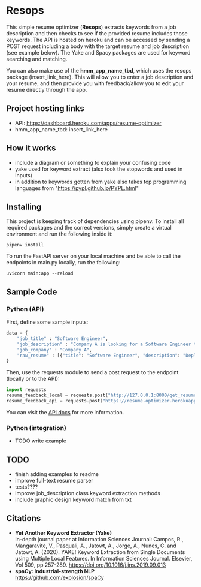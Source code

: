 # Resops
This simple resume optimizer (**Resops**) extracts keywords from a job description and then checks to see if
the provided resume includes those keywords. The API is hosted on heroku and can be accessed by sending a POST
request including a body with the target resume and job description (see example below). The Yake and Spacy packages
are used for keyword searching and matching.  
  
You can also make use of the **hmm_app_name_tbd**, which uses the resops package (insert_link_here). This will 
allow you to enter a job description and your resume, and then provide you with feedback/allow you to edit 
your resume directly through the app.

## Project hosting links
- API: https://dashboard.heroku.com/apps/resume-optimizer
- hmm_app_name_tbd: insert_link_here

## How it works
- include a diagram or something to explain your confusing code
- yake used for keyword extract (also took the stopwords and used in inputs)
- in addition to keywords gotten from yake also takes top programming languages from "https://pypl.github.io/PYPL.html"

## Installing 
This project is keeping track of dependencies using pipenv. To install all required packages and the 
correct versions, simply create a virtual environment and run the following inside it:
```
pipenv install
```
  
To run the FastAPI server on your local machine and be able to call the endpoints in main.py locally, 
run the following:
```
uvicorn main:app --reload
```

## Sample Code
### Python (API)
First, define some sample inputs:
```python
data = {
    "job_title" : "Software Engineer",
    "job_description" : "Company A is looking for a Software Engineer to grow its...",
    "job_company" : "Company A",
    "raw_resume" : [{"title": "Software Engineer", "description": "Deployed machine learning models to production..."}]
}
```
Then, use the requests module to send a post request to the endpoint (locally or to the API):
```python
import requests
resume_feedback_local = requests.post("http://127.0.0.1:8000/get_resume_feedback", json=data).text
resume_feedback_api = requests.post("https://resume-optimizer.herokuapp.com/get_resume_feedback", json=data).text
```
You can visit the [API docs](https://resume-optimizer.herokuapp.com/docs) for more information.


### Python (integration)
- TODO write example

## TODO
- finish adding examples to readme
- improve full-text resume parser
- tests????
- improve job_description class keyword extraction methods
- include graphic design keyword match from txt

## Citations
- **Yet Another Keyword Extractor (Yake)**  
In-depth journal paper at Information Sciences Journal: Campos, R., Mangaravite, V., Pasquali, A., Jatowt, A., Jorge, A., Nunes, C. and Jatowt, A. (2020). YAKE! Keyword Extraction from Single Documents using Multiple Local Features. In Information Sciences Journal. Elsevier, Vol 509, pp 257-289. https://doi.org/10.1016/j.ins.2019.09.013   
- **spaCy: Industrial-strength NLP**  
https://github.com/explosion/spaCy